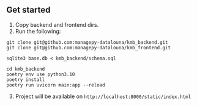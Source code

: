 ## Get started
1. Copy backend and frontend dirs.
2. Run the following:
```shell
git clone git@github.com:managepy-datalouna/kmb_backend.git
git clone git@github.com:managepy-datalouna/kmb_frontend.git

sqlite3 base.db < kmb_backend/schema.sql

cd kmb_backend
poetry env use python3.10
poetry install
poetry run uvicorn main:app --reload
```
3. Project will be available on `http://localhost:8000/static/index.html`
